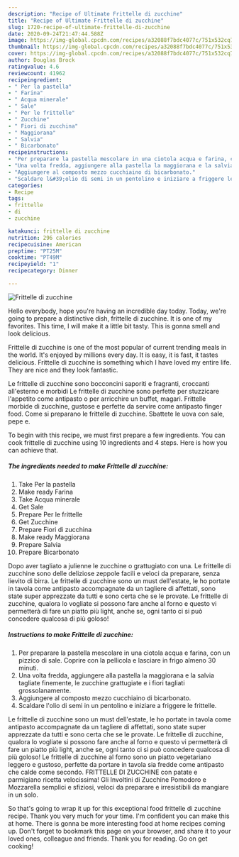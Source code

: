 ```yaml
---
description: "Recipe of Ultimate Frittelle di zucchine"
title: "Recipe of Ultimate Frittelle di zucchine"
slug: 1720-recipe-of-ultimate-frittelle-di-zucchine
date: 2020-09-24T21:47:44.588Z
image: https://img-global.cpcdn.com/recipes/a32088f7bdc4077c/751x532cq70/frittelle-di-zucchine-recipe-main-photo.jpg
thumbnail: https://img-global.cpcdn.com/recipes/a32088f7bdc4077c/751x532cq70/frittelle-di-zucchine-recipe-main-photo.jpg
cover: https://img-global.cpcdn.com/recipes/a32088f7bdc4077c/751x532cq70/frittelle-di-zucchine-recipe-main-photo.jpg
author: Douglas Brock
ratingvalue: 4.6
reviewcount: 41962
recipeingredient:
- " Per la pastella"
- " Farina"
- " Acqua minerale"
- " Sale"
- " Per le frittelle"
- " Zucchine"
- " Fiori di zucchina"
- " Maggiorana"
- " Salvia"
- " Bicarbonato"
recipeinstructions:
- "Per preparare la pastella mescolare in una ciotola acqua e farina, con un pizzico di sale. Coprire con la pellicola e lasciare in frigo almeno 30 minuti."
- "Una volta fredda, aggiungere alla pastella la maggiorana e la salvia tagliate finemente, le zucchine grattugiate e i fiori tagliati grossolanamente."
- "Aggiungere al composto mezzo cucchiaino di bicarbonato."
- "Scaldare l&#39;olio di semi in un pentolino e iniziare a friggere le frittelle."
categories:
- Recipe
tags:
- frittelle
- di
- zucchine

katakunci: frittelle di zucchine 
nutrition: 296 calories
recipecuisine: American
preptime: "PT25M"
cooktime: "PT49M"
recipeyield: "1"
recipecategory: Dinner

---
```



![Frittelle di zucchine](https://img-global.cpcdn.com/recipes/a32088f7bdc4077c/751x532cq70/frittelle-di-zucchine-recipe-main-photo.jpg)

Hello everybody, hope you're having an incredible day today. Today, we're going to prepare a distinctive dish, frittelle di zucchine. It is one of my favorites. This time, I will make it a little bit tasty. This is gonna smell and look delicious.

Frittelle di zucchine is one of the most popular of current trending meals in the world. It's enjoyed by millions every day. It is easy, it is fast, it tastes delicious. Frittelle di zucchine is something which I have loved my entire life. They are nice and they look fantastic.

Le frittelle di zucchine sono bocconcini saporiti e fragranti, croccanti all&#39;esterno e morbidi Le frittelle di zucchine sono perfette per stuzzicare l&#39;appetito come antipasto o per arricchire un buffet, magari. Frittelle morbide di zucchine, gustose e perfette da servire come antipasto finger food. Come si preparano le frittelle di zucchine. Sbattete le uova con sale, pepe e.


To begin with this recipe, we must first prepare a few ingredients. You can cook frittelle di zucchine using 10 ingredients and 4 steps. Here is how you can achieve that.

<!--inarticleads1-->

##### The ingredients needed to make Frittelle di zucchine:

1. Take  Per la pastella
1. Make ready  Farina
1. Take  Acqua minerale
1. Get  Sale
1. Prepare  Per le frittelle
1. Get  Zucchine
1. Prepare  Fiori di zucchina
1. Make ready  Maggiorana
1. Prepare  Salvia
1. Prepare  Bicarbonato


Dopo aver tagliato a julienne le zucchine o grattugiato con una. Le frittelle di zucchine sono delle deliziose zeppole facili e veloci da preparare, senza lievito di birra. Le frittelle di zucchine sono un must dell&#39;estate, le ho portate in tavola come antipasto accompagnate da un tagliere di affettati, sono state super apprezzate da tutti e sono certa che se le provate. Le frittelle di zucchine, qualora lo vogliate si possono fare anche al forno e questo vi permetterà di fare un piatto più light, anche se, ogni tanto ci si può concedere qualcosa di più goloso! 

<!--inarticleads2-->

##### Instructions to make Frittelle di zucchine:

1. Per preparare la pastella mescolare in una ciotola acqua e farina, con un pizzico di sale. Coprire con la pellicola e lasciare in frigo almeno 30 minuti.
1. Una volta fredda, aggiungere alla pastella la maggiorana e la salvia tagliate finemente, le zucchine grattugiate e i fiori tagliati grossolanamente.
1. Aggiungere al composto mezzo cucchiaino di bicarbonato.
1. Scaldare l&#39;olio di semi in un pentolino e iniziare a friggere le frittelle.


Le frittelle di zucchine sono un must dell&#39;estate, le ho portate in tavola come antipasto accompagnate da un tagliere di affettati, sono state super apprezzate da tutti e sono certa che se le provate. Le frittelle di zucchine, qualora lo vogliate si possono fare anche al forno e questo vi permetterà di fare un piatto più light, anche se, ogni tanto ci si può concedere qualcosa di più goloso! Le frittelle di zucchine al forno sono un piatto vegetariano leggero e gustoso, perfette da portare in tavola sia fredde come antipasto che calde come secondo. FRITTELLE DI ZUCCHINE con patate e parmigiano ricetta velocissima! Gli Involtini di Zucchine Pomodoro e Mozzarella semplici e sfiziosi, veloci da preparare e irresistibili da mangiare in un solo. 

So that's going to wrap it up for this exceptional food frittelle di zucchine recipe. Thank you very much for your time. I'm confident you can make this at home. There is gonna be more interesting food at home recipes coming up. Don't forget to bookmark this page on your browser, and share it to your loved ones, colleague and friends. Thank you for reading. Go on get cooking!
